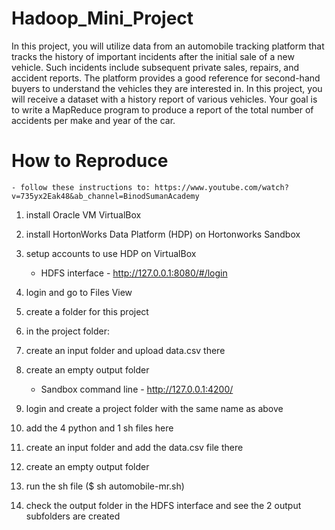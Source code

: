 # Hadoop_Mini_Project

In this project, you will utilize data from an automobile tracking platform that tracks the history of
important incidents after the initial sale of a new vehicle. Such incidents include subsequent
private sales, repairs, and accident reports. The platform provides a good reference for
second-hand buyers to understand the vehicles they are interested in.
In this project, you will receive a dataset with a history report of various vehicles. Your goal is to
write a MapReduce program to produce a report of the total number of accidents per make and
year of the car.

# How to Reproduce
    - follow these instructions to: https://www.youtube.com/watch?v=735yx2Eak48&ab_channel=BinodSumanAcademy 
    
1. install Oracle VM VirtualBox
2. install HortonWorks Data Platform (HDP) on Hortonworks Sandbox
3. setup accounts to use HDP on VirtualBox

    - HDFS interface - http://127.0.0.1:8080/#/login
    
1. login and go to Files View
2. create a folder for this project
3. in the project folder:
4. create an input folder and upload data.csv there
5. create an empty output folder


    - Sandbox command line - http://127.0.0.1:4200/


1. login and create a project folder with the same name as above
2. add the 4 python and 1 sh files here
3. create an input folder and add the data.csv file there
4. create an empty output folder
5. run the sh file ($ sh automobile-mr.sh)
6. check the output folder in the HDFS interface and see the 2 output subfolders are created
